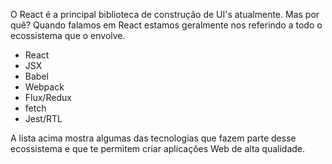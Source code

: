 O React é a principal biblioteca de construção de UI's atualmente. Mas por quê? Quando falamos em React estamos geralmente nos referindo a todo o ecossistema que o envolve.

 - React
 - JSX
 - Babel
 - Webpack
 - Flux/Redux
 - fetch
 - Jest/RTL

A lista acima mostra algumas das tecnologias que fazem parte desse ecossistema e que te permitem criar aplicações Web de alta qualidade.
